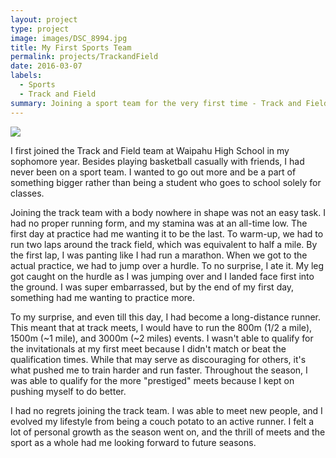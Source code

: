 ```yaml
---
layout: project
type: project
image: images/DSC_8994.jpg
title: My First Sports Team
permalink: projects/TrackandField
date: 2016-03-07
labels:
  - Sports
  - Track and Field
summary: Joining a sport team for the very first time - Track and Field.
---
```


<img class="ui medium right floated rounded image" src="../images/DSC_8994.jpg">

I first joined the Track and Field team at Waipahu High School in my sophomore year. Besides playing basketball casually with friends, I had never been on a sport team. I wanted to go out more and be a part of something bigger rather than being a student who goes to school solely for classes.

Joining the track team with a body nowhere in shape was not an easy task. I had no proper running form, and my stamina was at an all-time low. The first day at practice had me wanting it to be the last. To warm-up, we had to run two laps around the track field, which was equivalent to half a mile. By the first lap, I was panting like I had run a marathon. When we got to the actual practice, we had to jump over a hurdle. To no surprise, I ate it. My leg got caught on the hurdle as I was jumping over and I landed face first into the ground. I was super embarrassed, but by the end of my first day, something had me wanting to practice more.

To my surprise, and even till this day, I had become a long-distance runner. This meant that at track meets, I would have to run the 800m (1/2 a mile), 1500m (~1 mile), and 3000m (~2 miles) events. I wasn't able to qualify for the invitationals at my first meet because I didn't match or beat the qualification times. While that may serve as discouraging for others, it's what pushed me to train harder and run faster. Throughout the season, I was able to qualify for the more "prestiged" meets because I kept on pushing myself to do better.

I had no regrets joining the track team. I was able to meet new people, and I evolved my lifestyle from being a couch potato to an active runner. I felt a lot of personal growth as the season went on, and the thrill of meets and the sport as a whole had me looking forward to future seasons.
